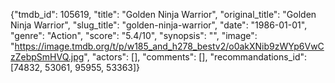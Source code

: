 {"tmdb_id": 105619, "title": "Golden Ninja Warrior", "original_title": "Golden Ninja Warrior", "slug_title": "golden-ninja-warrior", "date": "1986-01-01", "genre": "Action", "score": "5.4/10", "synopsis": "", "image": "https://image.tmdb.org/t/p/w185_and_h278_bestv2/o0akXNib9zWYp6VwCzZebpSmHVQ.jpg", "actors": [], "comments": [], "recommandations_id": [74832, 53061, 95955, 53363]}